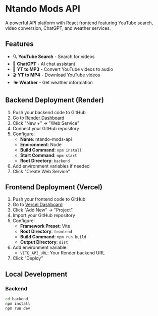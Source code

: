 # Ntando Mods API

A powerful API platform with React frontend featuring YouTube search, video conversion, ChatGPT, and weather services.

## Features

- 🔍 **YouTube Search** - Search for videos
- 💬 **ChatGPT** - AI chat assistant
- 🎵 **YT to MP3** - Convert YouTube videos to audio
- 🎬 **YT to MP4** - Download YouTube videos
- 🌤️ **Weather** - Get weather information

## Backend Deployment (Render)

1. Push your backend code to GitHub
2. Go to [Render Dashboard](https://dashboard.render.com/)
3. Click "New +" → "Web Service"
4. Connect your GitHub repository
5. Configure:
   - **Name**: ntando-mods-api
   - **Environment**: Node
   - **Build Command**: `npm install`
   - **Start Command**: `npm start`
   - **Root Directory**: `backend`
6. Add environment variables if needed
7. Click "Create Web Service"

## Frontend Deployment (Vercel)

1. Push your frontend code to GitHub
2. Go to [Vercel Dashboard](https://vercel.com/dashboard)
3. Click "Add New" → "Project"
4. Import your GitHub repository
5. Configure:
   - **Framework Preset**: Vite
   - **Root Directory**: `frontend`
   - **Build Command**: `npm run build`
   - **Output Directory**: `dist`
6. Add environment variable:
   - `VITE_API_URL`: Your Render backend URL
7. Click "Deploy"

## Local Development

### Backend
```bash
cd backend
npm install
npm run dev
